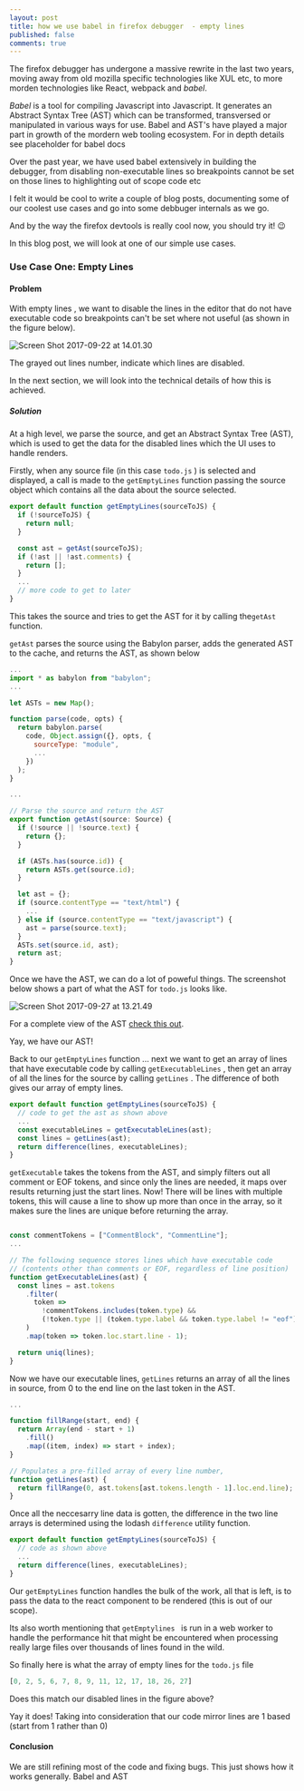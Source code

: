 ```yaml
---
layout: post
title: how we use babel in firefox debugger  - empty lines
published: false
comments: true
---
```


The firefox debugger has undergone a massive rewrite in the last two years<!--more-->,  moving away from old mozilla specific technologies like XUL etc, to more morden technologies like React, webpack and *babel*.


*Babel* is a tool for compiling Javascript into Javascript. It generates an Abstract Syntax Tree (AST) which can be transformed, transversed or manipulated in various ways for use.  Babel  and AST's have played a major part in growth of the mordern web tooling ecosystem. For in depth details see placeholder for babel docs


Over the past year, we have used babel extensively in building the debugger, from disabling non-executable lines so breakpoints cannot be set on those lines to highlighting out of scope code etc


I felt it would be cool to write a couple of blog posts, documenting some of our coolest use cases and go into some debbuger internals as we go.

And by the way the firefox devtools is really cool now, you should try it! 😉

In this blog post, we will look at one of our simple use cases.

### Use Case One: Empty Lines

#### Problem

With empty lines , we want to disable the lines in the editor that do not have executable code so breakpoints can't be set where not useful (as shown in the figure below).

![Screen Shot 2017-09-22 at 14.01.30](/assets/imgs/code_view.png)

The grayed out lines number, indicate which lines are disabled.

In the next section, we will look into the technical details of how this is achieved.

##### Solution

At a high level, we parse the source, and get an Abstract Syntax Tree (AST), which is used to get the data for the disabled lines which the UI uses to handle renders.  

Firstly, when any source file (in this case `todo.js` ) is selected and displayed, a call is made to the `getEmptyLines` function passing the source object which contains all the data about the source selected.

```js
export default function getEmptyLines(sourceToJS) {
  if (!sourceToJS) {
    return null;
  }

  const ast = getAst(sourceToJS);
  if (!ast || !ast.comments) {
    return [];
  }
  ...
  // more code to get to later
}
```

This takes the source and tries to get the AST for it by calling the`getAst` function.

`getAst`  parses the source using the Babylon parser, adds the generated AST to the cache, and returns the AST, as shown below

```js
...
import * as babylon from "babylon";
...

let ASTs = new Map();

function parse(code, opts) {
  return babylon.parse(
    code, Object.assign({}, opts, {
      sourceType: "module",
      ...
    })
  );
}

...

// Parse the source and return the AST
export function getAst(source: Source) {
  if (!source || !source.text) {
    return {};
  }

  if (ASTs.has(source.id)) {
    return ASTs.get(source.id);
  }

  let ast = {};
  if (source.contentType == "text/html") {
    ...
  } else if (source.contentType == "text/javascript") {
    ast = parse(source.text);
  }
  ASTs.set(source.id, ast);
  return ast;
}
```

Once we have the AST, we can do a lot of poweful things. The screenshot below shows a part of what the AST for `todo.js` looks like.


![Screen Shot 2017-09-27 at 13.21.49](/assets/imgs/ast_view.png)

For a complete view of the AST [check this out]( https://astexplorer.net/#/gist/8ef7a7ea2124d997984e7cea06ab9ae4/16ffabe564617bca00acc693d406961ecf718f46).

Yay, we have our AST!

Back to our `getEmptyLines` function ... next we want to get an array of lines that have executable code by calling `getExecutableLines` , then get an array of all the lines for the source by calling `getLines` . The difference of both gives our array of empty lines.

```js
export default function getEmptyLines(sourceToJS) {
  // code to get the ast as shown above
  ...
  const executableLines = getExecutableLines(ast);
  const lines = getLines(ast);
  return difference(lines, executableLines);
}
```

`getExecutable` takes the tokens from the AST, and simply filters out all comment or EOF tokens, and since only the lines are needed, it maps over results returning just the start lines. Now! There will be lines with multiple tokens, this will cause a line to show up more than once in the array, so it makes sure the lines are unique before returning the array.

```js

const commentTokens = ["CommentBlock", "CommentLine"];
...

// The following sequence stores lines which have executable code
// (contents other than comments or EOF, regardless of line position)
function getExecutableLines(ast) {
  const lines = ast.tokens
    .filter(
      token =>
        !commentTokens.includes(token.type) &&
        (!token.type || (token.type.label && token.type.label != "eof"))
    )
    .map(token => token.loc.start.line - 1);

  return uniq(lines);
}
```

Now we have our executable lines, `getLines`  returns an array of all the lines in source, from 0 to the end line on the last token in the AST.

```js
...

function fillRange(start, end) {
  return Array(end - start + 1)
    .fill()
    .map((item, index) => start + index);
}

// Populates a pre-filled array of every line number,
function getLines(ast) {
  return fillRange(0, ast.tokens[ast.tokens.length - 1].loc.end.line);
}
```

Once all the neccesarry line data is gotten, the difference in the two line arrays is determined  using the lodash `difference`  utility function.

```js
export default function getEmptyLines(sourceToJS) {
  // code as shown above
  ...
  return difference(lines, executableLines);
}

```

Our `getEmptyLines` function handles the bulk of the work, all that is left, is to pass the data to the react component to be rendered (this is out of our scope).

Its also worth mentioning that `getEmptylines ` is run in a web worker to handle the performance hit that might be encountered when processing really large files over thousands of  lines found in the wild.

So finally here is what the array of empty lines for the `todo.js` file

```js
[0, 2, 5, 6, 7, 8, 9, 11, 12, 17, 18, 26, 27]
```

Does this match our disabled lines in the figure above?

 Yay it does! Taking into consideration that our code mirror lines are 1 based (start from 1 rather than 0)



#### Conclusion

We are still refining most of the code and fixing bugs. This just shows how it works generally. Babel and AST
